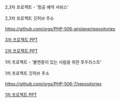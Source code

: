 2,3차 프로젝트 - '항공 예약 서비스'
<br>
<br>
2,3차 프로젝트 깃허브 주소
<br>
<br>
https://github.com/orgs/PHP-506-airplane/repositories
<br>
<br>
<a href="https://www.canva.com/design/DAFpsj82YXU/Hc7XI8i9ZYnJeciYjWgoEw/edit">3차 프로젝트 PPT</a>
<br>
<br>
<a href="https://www.canva.com/design/DAFpsj82YXU/Hc7XI8i9ZYnJeciYjWgoEw/edit">2차 프로젝트 PPT</a>
<br>
<br>
1차 프로젝트 - '불면증이 있는 사람을 위한 투두리스트'
<br>
<br>
1차 프로젝트 깃허브 주소
<br>
<br>
https://github.com/orgs/PHP-506-7/repositories
<br>
<br>
<a href="https://www.canva.com/design/DAFg_fCbWbE/TA3RBBc2JA645TJkia1Emw/edit">1차 프로젝트 PPT
